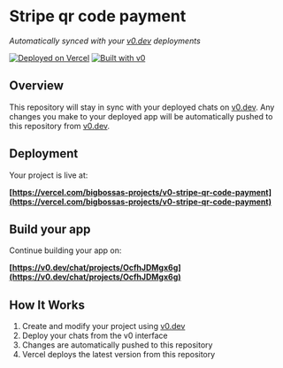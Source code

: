 # Stripe qr code payment

*Automatically synced with your [v0.dev](https://v0.dev) deployments*

[![Deployed on Vercel](https://img.shields.io/badge/Deployed%20on-Vercel-black?style=for-the-badge&logo=vercel)](https://vercel.com/bigbossas-projects/v0-stripe-qr-code-payment)
[![Built with v0](https://img.shields.io/badge/Built%20with-v0.dev-black?style=for-the-badge)](https://v0.dev/chat/projects/OcfhJDMgx6g)

## Overview

This repository will stay in sync with your deployed chats on [v0.dev](https://v0.dev).
Any changes you make to your deployed app will be automatically pushed to this repository from [v0.dev](https://v0.dev).

## Deployment

Your project is live at:

**[https://vercel.com/bigbossas-projects/v0-stripe-qr-code-payment](https://vercel.com/bigbossas-projects/v0-stripe-qr-code-payment)**

## Build your app

Continue building your app on:

**[https://v0.dev/chat/projects/OcfhJDMgx6g](https://v0.dev/chat/projects/OcfhJDMgx6g)**

## How It Works

1. Create and modify your project using [v0.dev](https://v0.dev)
2. Deploy your chats from the v0 interface
3. Changes are automatically pushed to this repository
4. Vercel deploys the latest version from this repository
